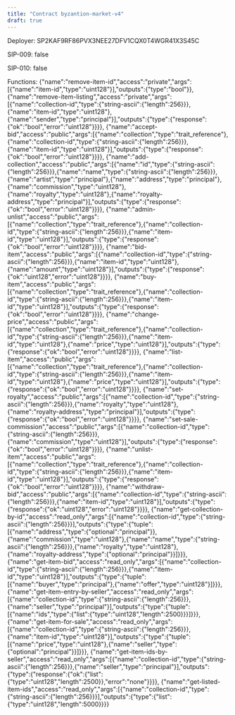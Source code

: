 ```yaml
---
title: "Contract byzantion-market-v4"
draft: true
---
```

Deployer: SP2KAF9RF86PVX3NEE27DFV1CQX0T4WGR41X3S45C

SIP-009: false

SIP-010: false

Functions:
{"name":"remove-item-id","access":"private","args":[{"name":"item-id","type":"uint128"}],"outputs":{"type":"bool"}}, {"name":"remove-item-listing","access":"private","args":[{"name":"collection-id","type":{"string-ascii":{"length":256}}},{"name":"item-id","type":"uint128"},{"name":"sender","type":"principal"}],"outputs":{"type":{"response":{"ok":"bool","error":"uint128"}}}}, {"name":"accept-bid","access":"public","args":[{"name":"collection","type":"trait_reference"},{"name":"collection-id","type":{"string-ascii":{"length":256}}},{"name":"item-id","type":"uint128"}],"outputs":{"type":{"response":{"ok":"bool","error":"uint128"}}}}, {"name":"add-collection","access":"public","args":[{"name":"id","type":{"string-ascii":{"length":256}}},{"name":"name","type":{"string-ascii":{"length":256}}},{"name":"artist","type":"principal"},{"name":"address","type":"principal"},{"name":"commission","type":"uint128"},{"name":"royalty","type":"uint128"},{"name":"royalty-address","type":"principal"}],"outputs":{"type":{"response":{"ok":"bool","error":"uint128"}}}}, {"name":"admin-unlist","access":"public","args":[{"name":"collection","type":"trait_reference"},{"name":"collection-id","type":{"string-ascii":{"length":256}}},{"name":"item-id","type":"uint128"}],"outputs":{"type":{"response":{"ok":"bool","error":"uint128"}}}}, {"name":"bid-item","access":"public","args":[{"name":"collection-id","type":{"string-ascii":{"length":256}}},{"name":"item-id","type":"uint128"},{"name":"amount","type":"uint128"}],"outputs":{"type":{"response":{"ok":"uint128","error":"uint128"}}}}, {"name":"buy-item","access":"public","args":[{"name":"collection","type":"trait_reference"},{"name":"collection-id","type":{"string-ascii":{"length":256}}},{"name":"item-id","type":"uint128"}],"outputs":{"type":{"response":{"ok":"bool","error":"uint128"}}}}, {"name":"change-price","access":"public","args":[{"name":"collection","type":"trait_reference"},{"name":"collection-id","type":{"string-ascii":{"length":256}}},{"name":"item-id","type":"uint128"},{"name":"price","type":"uint128"}],"outputs":{"type":{"response":{"ok":"bool","error":"uint128"}}}}, {"name":"list-item","access":"public","args":[{"name":"collection","type":"trait_reference"},{"name":"collection-id","type":{"string-ascii":{"length":256}}},{"name":"item-id","type":"uint128"},{"name":"price","type":"uint128"}],"outputs":{"type":{"response":{"ok":"bool","error":"uint128"}}}}, {"name":"set-royalty","access":"public","args":[{"name":"collection-id","type":{"string-ascii":{"length":256}}},{"name":"royalty","type":"uint128"},{"name":"royalty-address","type":"principal"}],"outputs":{"type":{"response":{"ok":"bool","error":"uint128"}}}}, {"name":"set-sale-commission","access":"public","args":[{"name":"collection-id","type":{"string-ascii":{"length":256}}},{"name":"commission","type":"uint128"}],"outputs":{"type":{"response":{"ok":"bool","error":"uint128"}}}}, {"name":"unlist-item","access":"public","args":[{"name":"collection","type":"trait_reference"},{"name":"collection-id","type":{"string-ascii":{"length":256}}},{"name":"item-id","type":"uint128"}],"outputs":{"type":{"response":{"ok":"bool","error":"uint128"}}}}, {"name":"withdraw-bid","access":"public","args":[{"name":"collection-id","type":{"string-ascii":{"length":256}}},{"name":"item-id","type":"uint128"}],"outputs":{"type":{"response":{"ok":"uint128","error":"uint128"}}}}, {"name":"get-collection-by-id","access":"read_only","args":[{"name":"collection-id","type":{"string-ascii":{"length":256}}}],"outputs":{"type":{"tuple":[{"name":"address","type":{"optional":"principal"}},{"name":"commission","type":"uint128"},{"name":"name","type":{"string-ascii":{"length":256}}},{"name":"royalty","type":"uint128"},{"name":"royalty-address","type":{"optional":"principal"}}]}}}, {"name":"get-item-bid","access":"read_only","args":[{"name":"collection-id","type":{"string-ascii":{"length":256}}},{"name":"item-id","type":"uint128"}],"outputs":{"type":{"tuple":[{"name":"buyer","type":"principal"},{"name":"offer","type":"uint128"}]}}}, {"name":"get-item-entry-by-seller","access":"read_only","args":[{"name":"collection-id","type":{"string-ascii":{"length":256}}},{"name":"seller","type":"principal"}],"outputs":{"type":{"tuple":[{"name":"ids","type":{"list":{"type":"uint128","length":2500}}}]}}}, {"name":"get-item-for-sale","access":"read_only","args":[{"name":"collection-id","type":{"string-ascii":{"length":256}}},{"name":"item-id","type":"uint128"}],"outputs":{"type":{"tuple":[{"name":"price","type":"uint128"},{"name":"seller","type":{"optional":"principal"}}]}}}, {"name":"get-item-ids-by-seller","access":"read_only","args":[{"name":"collection-id","type":{"string-ascii":{"length":256}}},{"name":"seller","type":"principal"}],"outputs":{"type":{"response":{"ok":{"list":{"type":"uint128","length":2500}},"error":"none"}}}}, {"name":"get-listed-item-ids","access":"read_only","args":[{"name":"collection-id","type":{"string-ascii":{"length":256}}}],"outputs":{"type":{"list":{"type":"uint128","length":5000}}}}
